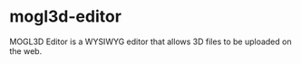 # **mogl3d-editor**

MOGL3D Editor is a WYSIWYG editor that allows 3D files to be uploaded on the web.

